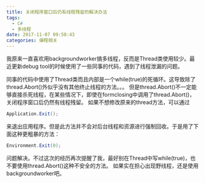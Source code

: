 ```yaml
---
title: 关闭程序窗口后仍有线程残留的解决办法
tags:
  - C#
  - 多线程
date: 2017-11-07 09:50:43
categories: 编程相关
---
```

我原来一直喜欢用backgroundworker搞多线程，反而是Thread类使用较少。最近更新debug tool的时候使用了一些同事的代码，遇到了线程泄漏的问题。
<!--more-->
同事的代码中使用了Thread类而且内部是一个while(true)的死循环。这导致除了thread.Abort()外似乎没有其他终止线程的方法。。。
但是thread.Abort()不一定能够直接杀死线程，在某些情况下，即使在formclosing中调用了thread.Abort()，关闭程序窗口后仍然有线程残留。
如果不想修改原来的thread方法，可以通过
```cs
Application.Exit();
```
来退出应用程序。但是此方法并不会对后台线程和资源进行强制回收。于是用了下面这种更粗暴的方法：
```cs
Environment.Exit(0);
```
问题解决。不过这次的经历再次提醒了我，最好别在Thread中写while(true)，也不要使用thread.Abort()这种不安全的方法。
如果实在担心出现野线程，还是使用backgroundworker吧。
